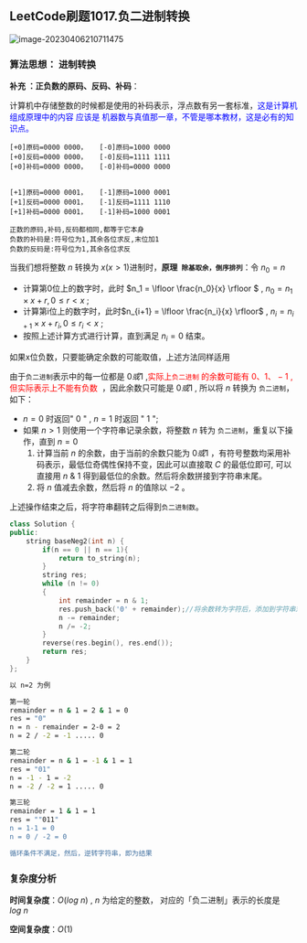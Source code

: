 ## LeetCode刷题1017.负二进制转换

![image-20230406210711475](https://blog-1304436410.cos.ap-beijing.myqcloud.com/leetcode/202304062107564.png)



### **算法思想**： 进制转换

**补充 ：正负数的原码、反码、补码**：

计算机中存储整数的时候都是使用的补码表示，浮点数有另一套标准，<font color='blue'>这是计算机组成原理中的内容 应该是 机器数与真值那一章，不管是哪本教材，这是必有的知识点。</font>

```
[+0]原码=0000 0000，   [-0]原码=1000 0000
[+0]反码=0000 0000，   [-0]反码=1111 1111
[+0]补码=0000 0000，   [-0]补码=0000 0000   


[+1]原码=0000 0001，   [-1]原码=1000 0001
[+1]反码=0000 0001，   [-1]反码=1111 1110
[+1]补码=0000 0001，   [-1]补码=1000 0001  

正数的原码,补码,反码都相同,都等于它本身
负数的补码是:符号位为1,其余各位求反,末位加1
负数的反码是:符号位为1,其余各位求反
```

当我们想将整数 $n$ 转换为 $x(x>1)$进制时，**原理` 除基取余，倒序排列`**：令 $n_0 = n$ 

- 计算第0位上的数字时，此时 $n_1 = \lfloor \frac{n_0}{x} \rfloor $ ,  $n_0 = n_1 \times x + r, 0 \leq r < x$ ;
- 计算第i位上的数字时，此时$n_{i+1} = \lfloor \frac{n_i}{x} \rfloor$ , $n_i = n_{i+1} \times x + r_i, 0 \leq r_i < x$ ;
- 按照上述计算方式进行计算，直到满足 $n_i = 0$ 结束。

如果x位负数，只要能确定余数的可能取值，上述方法同样适用

由于`负二进制`表示中的每一位都是 $0或1$  ,<font color = 'red'>实际上`负二进制` 的余数可能有 $0、1、-1$ , 但实际表示上不能有负数 </font> ，因此余数只可能是 $0或1$ , 所以将 $n$ 转换为 `负二进制`，如下：

- $n=0$ 时返回" $0$ " , $n = 1$ 时返回 " $1$ ";
- 如果 $n > 1$ 则使用一个字符串记录余数，将整数 $n$ 转为 `负二进制`，重复以下操作，直到 $n = 0$
  1. 计算当前 $n$ 的余数，由于当前的余数只能为 $0或1$ ，有符号整数均采用补码表示，最低位奇偶性保持不变，因此可以直接取 $C$ 的最低位即可, 可以直接用 $n\ \& \ 1$ 得到最低位的余数。然后将余数拼接到字符串末尾。
  2. 将 $n$ 值减去余数，然后将 $n$ 的值除以 $-2$ 。

上述操作结束之后，将字符串翻转之后得到`负二进制数`。

```C++
class Solution {
public:
    string baseNeg2(int n) {
        if(n == 0 || n == 1){
            return to_string(n);
        }
        string res;
        while (n != 0)
        {
            int remainder = n & 1;
            res.push_back('0' + remainder);//将余数转为字符后，添加到字符串末尾
            n -= remainder;
            n /= -2;
        }
        reverse(res.begin(), res.end());
        return res;
    }
};
```

```bash
以 n=2 为例

第一轮
remainder = n & 1 = 2 & 1 = 0
res = "0"
n = n - remainder = 2-0 = 2
n = 2 / -2 = -1 ..... 0

第二轮
remainder = n & 1 = -1 & 1 = 1
res = "01"
n = -1 - 1 = -2
n = -2 / -2 = 1 ..... 0

第三轮
remainder = 1 & 1 = 1
res = ""011"
n = 1-1 = 0
n = 0 / -2 = 0

循环条件不满足，然后，逆转字符串，即为结果
```

### **复杂度分析**

**时间复杂度**：$O(log \ n)$ , $n$ 为给定的整数， 对应的「负二进制」表示的长度是 $log \ n$

**空间复杂度**：$O(1)$